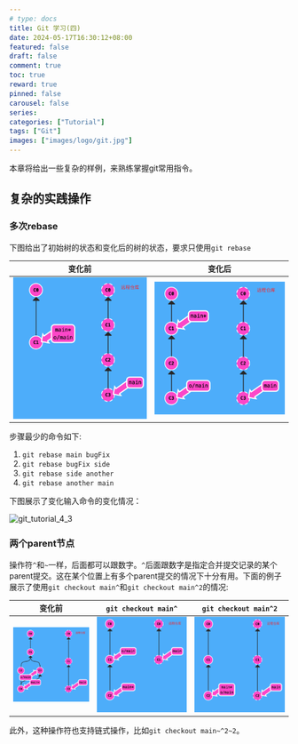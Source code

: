 ```yaml
---
# type: docs 
title: Git 学习(四)
date: 2024-05-17T16:30:12+08:00
featured: false
draft: false
comment: true
toc: true
reward: true
pinned: false
carousel: false
series:
categories: ["Tutorial"]
tags: ["Git"]
images: ["images/logo/git.jpg"]
---
```


本章将给出一些复杂的样例，来熟练掌握git常用指令。

<!--more-->

## 复杂的实践操作

### 多次rebase

下图给出了初始树的状态和变化后的树的状态，要求只使用`git rebase`

|                            变化前                            |                            变化后                            |
| :----------------------------------------------------------: | :----------------------------------------------------------: |
| ![git_tutorial_4_1](Git/git_tutorial_4_1.png?fill=300x240,Left) | ![git_tutorial_4_2](Git/git_tutorial_4_2.png?fill=300x360,Left) |

步骤最少的命令如下:

1. `git rebase main bugFix`
2. `git rebase bugFix side`
3. `git rebase side another`
4. `git rebase another main`

下图展示了变化输入命令的变化情况：

![git_tutorial_4_3](Git/git_tutorial_4_3.gif)

### 两个parent节点

操作符`^`和`~`一样，后面都可以跟数字。`^`后面跟数字是指定合并提交记录的某个parent提交。这在某个位置上有多个parent提交的情况下十分有用。下面的例子展示了使用`git checkout main^`和`git checkout main^2`的情况:

|                            变化前                            |                     `git checkout main^`                     |                    `git checkout main^2`                     |
| :----------------------------------------------------------: | :----------------------------------------------------------: | :----------------------------------------------------------: |
| ![git_tutorial_4_4](Git/git_tutorial_4_4.png?fill=300x240,Left) | ![git_tutorial_4_5](Git/git_tutorial_4_5.png?fill=300x360,Center) | ![git_tutorial_4_6](Git/git_tutorial_4_6.png?fill=300x360,Center) |

此外，这种操作符也支持链式操作，比如`git checkout main~^2~2`。
